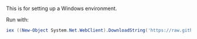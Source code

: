 This is for setting up a Windows environment.

Run with:

```powershell
iex ((New-Object System.Net.WebClient).DownloadString('https://raw.githubusercontent.com/melihuzun/system-automate/main/windows/setup.ps1'))
```
